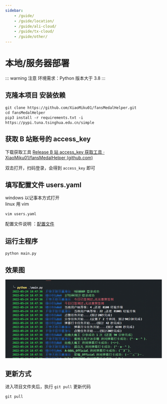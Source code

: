 ```yaml
---
sidebar:
    - /guide/
    - /guide/location/
    - /guide/ali-cloud/
    - /guide/tx-cloud/
    - /guide/other/
---
```


# 本地/服务器部署

::: warning 注意
环境需求：Python 版本大于 3.8
:::

## 克隆本项目 安装依赖

```shell
git clone https://github.com/XiaoMiku01/fansMedalHelper.git
cd fansMedalHelper
pip3 install -r requirements.txt -i https://pypi.tuna.tsinghua.edu.cn/simple
```

## 获取 B 站账号的 access_key

下载获取工具 [Release B 站 access_key 获取工具 · XiaoMiku01/fansMedalHelper (github.com)](https://github.com/XiaoMiku01/fansMedalHelper/releases/tag/logintool)

双击打开，扫码登录，会得到 `access_key` 即可

## 填写配置文件 users.yaml

windows 以记事本方式打开  
linux 用 vim

```shell
vim users.yaml
```

配置文件说明 ：[配置文件](./#配置文件说明)

## 运行主程序

```shell
python main.py
```

## 效果图

![](../images/location/img1.png)

## 更新方式

进入项目文件夹后，执行 `git pull` 更新代码

```shell
git pull
```
